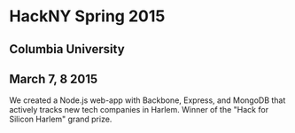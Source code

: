 HackNY Spring 2015
===========
Columbia University
----------
March 7, 8 2015
----------

We created a Node.js web-app with Backbone, Express, and MongoDB that actively tracks new tech companies in Harlem. Winner of the "Hack for Silicon Harlem" grand prize.

